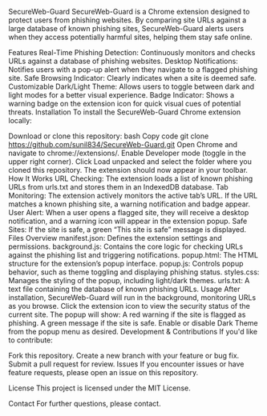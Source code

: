 SecureWeb-Guard
SecureWeb-Guard is a Chrome extension designed to protect users from phishing websites. By comparing site URLs against a large database of known phishing sites, SecureWeb-Guard alerts users when they access potentially harmful sites, helping them stay safe online.

Features
Real-Time Phishing Detection: Continuously monitors and checks URLs against a database of phishing websites.
Desktop Notifications: Notifies users with a pop-up alert when they navigate to a flagged phishing site.
Safe Browsing Indicator: Clearly indicates when a site is deemed safe.
Customizable Dark/Light Theme: Allows users to toggle between dark and light modes for a better visual experience.
Badge Indicator: Shows a warning badge on the extension icon for quick visual cues of potential threats.
Installation
To install the SecureWeb-Guard Chrome extension locally:

Download or clone this repository:
bash
Copy code
git clone https://github.com/sunil834/SecureWeb-Guard.git
Open Chrome and navigate to chrome://extensions/.
Enable Developer mode (toggle in the upper right corner).
Click Load unpacked and select the folder where you cloned this repository.
The extension should now appear in your toolbar.
How It Works
URL Checking: The extension loads a list of known phishing URLs from urls.txt and stores them in an IndexedDB database.
Tab Monitoring: The extension actively monitors the active tab’s URL. If the URL matches a known phishing site, a warning notification and badge appear.
User Alert: When a user opens a flagged site, they will receive a desktop notification, and a warning icon will appear in the extension popup.
Safe Sites: If the site is safe, a green “This site is safe” message is displayed.
Files Overview
manifest.json: Defines the extension settings and permissions.
background.js: Contains the core logic for checking URLs against the phishing list and triggering notifications.
popup.html: The HTML structure for the extension’s popup interface.
popup.js: Controls popup behavior, such as theme toggling and displaying phishing status.
styles.css: Manages the styling of the popup, including light/dark themes.
urls.txt: A text file containing the database of known phishing URLs.
Usage
After installation, SecureWeb-Guard will run in the background, monitoring URLs as you browse.
Click the extension icon to view the security status of the current site. The popup will show:
A red warning if the site is flagged as phishing.
A green message if the site is safe.
Enable or disable Dark Theme from the popup menu as desired.
Development & Contributions
If you'd like to contribute:

Fork this repository.
Create a new branch with your feature or bug fix.
Submit a pull request for review.
Issues
If you encounter issues or have feature requests, please open an issue on this repository.

License
This project is licensed under the MIT License.

Contact
For further questions, please contact.
